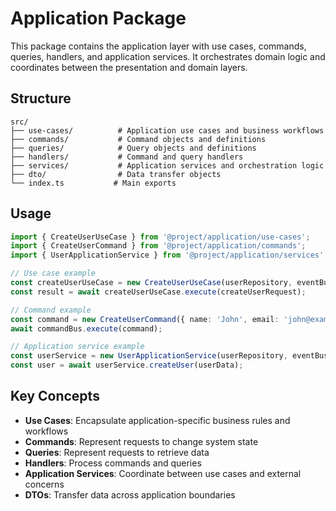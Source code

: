 # Application Package

This package contains the application layer with use cases, commands, queries, handlers, and application services. It orchestrates domain logic and coordinates between the presentation and domain layers.

## Structure

```
src/
├── use-cases/          # Application use cases and business workflows
├── commands/           # Command objects and definitions
├── queries/            # Query objects and definitions
├── handlers/           # Command and query handlers
├── services/           # Application services and orchestration logic
├── dto/                # Data transfer objects
└── index.ts           # Main exports
```

## Usage

```typescript
import { CreateUserUseCase } from '@project/application/use-cases';
import { CreateUserCommand } from '@project/application/commands';
import { UserApplicationService } from '@project/application/services';

// Use case example
const createUserUseCase = new CreateUserUseCase(userRepository, eventBus);
const result = await createUserUseCase.execute(createUserRequest);

// Command example
const command = new CreateUserCommand({ name: 'John', email: 'john@example.com' });
await commandBus.execute(command);

// Application service example
const userService = new UserApplicationService(userRepository, eventBus);
const user = await userService.createUser(userData);
```

## Key Concepts

- **Use Cases**: Encapsulate application-specific business rules and workflows
- **Commands**: Represent requests to change system state
- **Queries**: Represent requests to retrieve data
- **Handlers**: Process commands and queries
- **Application Services**: Coordinate between use cases and external concerns
- **DTOs**: Transfer data across application boundaries